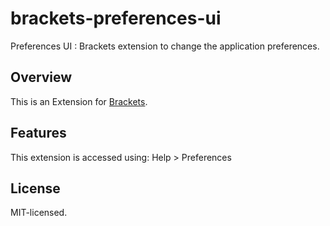 brackets-preferences-ui
=======================

Preferences UI : Brackets extension to change the application preferences.

## Overview

This is an Extension for [Brackets](https://github.com/adobe/brackets). 

## Features

This extension is accessed using: Help > Preferences

## License

MIT-licensed.
